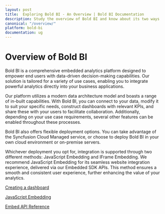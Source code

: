 ```yaml
---
layout: post
title:  Exploring Bold BI - An Overview | Bold BI Documentation
description: Study the overview of Bold BI and know about its two ways of embedding - JavaScript-based embedding and iFrame-based embedding.
canonical: "/overview/"
platform: bold-bi
documentation: ug
---
```


# Overview of Bold BI

Bold BI is a comprehensive embedded analytics platform designed to empower end users with data-driven decision-making capabilities. Our solution is tailored for a variety of use cases, enabling you to integrate powerful analytics directly into your business applications.

Our platform utilizes a modern data architecture model and boasts a range of in-built capabilities. With Bold BI, you can connect to your data, modify it to suit your specific needs, construct dashboards with relevant KPIs, and share these with your users to facilitate collaboration. Additionally, depending on your use case requirements, several other features can be enabled throughout these processes.

Bold BI also offers flexible deployment options. You can take advantage of the Syncfusion Cloud Managed service, or choose to deploy Bold BI in your own cloud environment or on-premise servers.

Whichever deployment you opt for, integration is supported through two different methods: JavaScript Embedding and IFrame Embedding. We recommend JavaScript Embedding for its seamless website integration experience, delivered via our Embedded SDK APIs. This method ensures a smooth and consistent user experience, further enhancing the value of your analytics.

[Creating a dashboard](/getting-started/creating-dashboard/)

[JavaScript Embedding](/embedding-options/embedding-sdk/)

[Embed API Reference](/embedding-options/embedding-sdk/embedding-api-reference/)